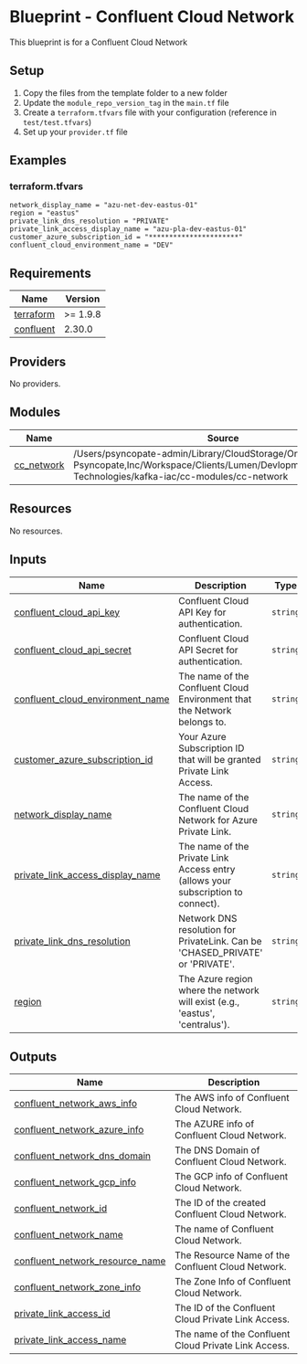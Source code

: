# Blueprint - Confluent Cloud Network
This blueprint is for a Confluent Cloud Network

## Setup
1. Copy the files from the template folder to a new folder
2. Update the `module_repo_version_tag` in the `main.tf` file
3. Create a `terraform.tfvars` file with your configuration (reference in `test/test.tfvars`)
4. Set up your `provider.tf` file

## Examples

### terraform.tfvars

```hcl
network_display_name = "azu-net-dev-eastus-01"
region = "eastus"
private_link_dns_resolution = "PRIVATE"
private_link_access_display_name = "azu-pla-dev-eastus-01"
customer_azure_subscription_id = "**********************"
confluent_cloud_environment_name = "DEV"
```

<!-- BEGIN_TF_DOCS -->
## Requirements

| Name                                                                      | Version  |
|---------------------------------------------------------------------------|----------|
| <a name="requirement_terraform"></a> [terraform](#requirement\_terraform) | >= 1.9.8 |
| <a name="requirement_confluent"></a> [confluent](#requirement\_confluent) | 2.30.0   |

## Providers

No providers.

## Modules

| Name                                                                 | Source                                                                                                                                                          | Version |
|----------------------------------------------------------------------|-----------------------------------------------------------------------------------------------------------------------------------------------------------------|---------|
| <a name="module_cc_network"></a> [cc\_network](#module\_cc\_network) | /Users/psyncopate-admin/Library/CloudStorage/OneDrive-Psyncopate,Inc/Workspace/Clients/Lumen/Devlopment/Psyncopate-Technologies/kafka-iac/cc-modules/cc-network | n/a     |

## Resources

No resources.

## Inputs

| Name                                                                                                                                       | Description                                                                      | Type     | Default     | Required |
|--------------------------------------------------------------------------------------------------------------------------------------------|----------------------------------------------------------------------------------|----------|-------------|:--------:|
| <a name="input_confluent_cloud_api_key"></a> [confluent\_cloud\_api\_key](#input\_confluent\_cloud\_api\_key)                              | Confluent Cloud API Key for authentication.                                      | `string` | n/a         |   yes    |
| <a name="input_confluent_cloud_api_secret"></a> [confluent\_cloud\_api\_secret](#input\_confluent\_cloud\_api\_secret)                     | Confluent Cloud API Secret for authentication.                                   | `string` | n/a         |   yes    |
| <a name="input_confluent_cloud_environment_name"></a> [confluent\_cloud\_environment\_name](#input\_confluent\_cloud\_environment\_name)   | The name of the Confluent Cloud Environment that the Network belongs to.         | `string` | n/a         |   yes    |
| <a name="input_customer_azure_subscription_id"></a> [customer\_azure\_subscription\_id](#input\_customer\_azure\_subscription\_id)         | Your Azure Subscription ID that will be granted Private Link Access.             | `string` | n/a         |   yes    |
| <a name="input_network_display_name"></a> [network\_display\_name](#input\_network\_display\_name)                                         | The name of the Confluent Cloud Network for Azure Private Link.                  | `string` | n/a         |   yes    |
| <a name="input_private_link_access_display_name"></a> [private\_link\_access\_display\_name](#input\_private\_link\_access\_display\_name) | The name of the Private Link Access entry (allows your subscription to connect). | `string` | n/a         |   yes    |
| <a name="input_private_link_dns_resolution"></a> [private\_link\_dns\_resolution](#input\_private\_link\_dns\_resolution)                  | Network DNS resolution for PrivateLink. Can be 'CHASED\_PRIVATE' or 'PRIVATE'.   | `string` | `"PRIVATE"` |    no    |
| <a name="input_region"></a> [region](#input\_region)                                                                                       | The Azure region where the network will exist (e.g., 'eastus', 'centralus').     | `string` | n/a         |   yes    |

## Outputs

| Name                                                                                                                                    | Description                                          |
|-----------------------------------------------------------------------------------------------------------------------------------------|------------------------------------------------------|
| <a name="output_confluent_network_aws_info"></a> [confluent\_network\_aws\_info](#output\_confluent\_network\_aws\_info)                | The AWS info of Confluent Cloud Network.             |
| <a name="output_confluent_network_azure_info"></a> [confluent\_network\_azure\_info](#output\_confluent\_network\_azure\_info)          | The AZURE info of Confluent Cloud Network.           |
| <a name="output_confluent_network_dns_domain"></a> [confluent\_network\_dns\_domain](#output\_confluent\_network\_dns\_domain)          | The DNS Domain of Confluent Cloud Network.           |
| <a name="output_confluent_network_gcp_info"></a> [confluent\_network\_gcp\_info](#output\_confluent\_network\_gcp\_info)                | The GCP info of Confluent Cloud Network.             |
| <a name="output_confluent_network_id"></a> [confluent\_network\_id](#output\_confluent\_network\_id)                                    | The ID of the created Confluent Cloud Network.       |
| <a name="output_confluent_network_name"></a> [confluent\_network\_name](#output\_confluent\_network\_name)                              | The name of Confluent Cloud Network.                 |
| <a name="output_confluent_network_resource_name"></a> [confluent\_network\_resource\_name](#output\_confluent\_network\_resource\_name) | The Resource Name of the Confluent Cloud Network.    |
| <a name="output_confluent_network_zone_info"></a> [confluent\_network\_zone\_info](#output\_confluent\_network\_zone\_info)             | The Zone Info of Confluent Cloud Network.            |
| <a name="output_private_link_access_id"></a> [private\_link\_access\_id](#output\_private\_link\_access\_id)                            | The ID of the Confluent Cloud Private Link Access.   |
| <a name="output_private_link_access_name"></a> [private\_link\_access\_name](#output\_private\_link\_access\_name)                      | The name of the Confluent Cloud Private Link Access. |
<!-- END_TF_DOCS -->